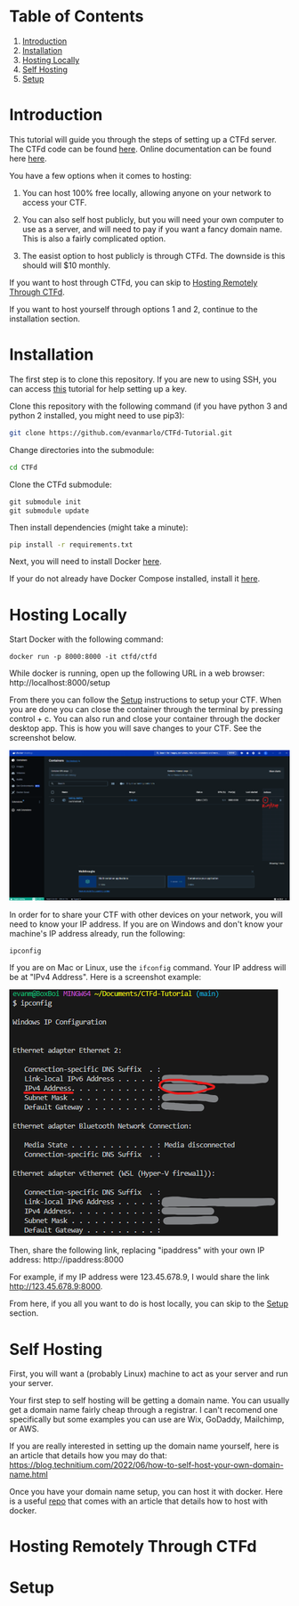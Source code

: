 # Table of Contents
1. [Introduction](#introduction)
2. [Installation](#installation)
3. [Hosting Locally](#hosting-locally)
4. [Self Hosting](#hosting-locally)
5. [Setup](#setup)

# Introduction

This tutorial will guide you through the steps of setting up a CTFd server. The CTFd code can be found [here](https://github.com/CTFd/CTFd). Online documentation can be found here [here](https://docs.ctfd.io).

You have a few options when it comes to hosting:

1. You can host 100% free locally, allowing anyone on your network to access your CTF.

2. You can also self host publicly, but you will need your own computer to use as a server, and will need to pay if you want a fancy domain name. This is also a fairly complicated option.

3. The easist option to host publicly is through CTFd. The downside is this should will $10 monthly.

If you want to host through CTFd, you can skip to [Hosting Remotely Through CTFd](#hosting-remotely-through-ctfd).

If you want to host yourself through options 1 and 2, continue to the installation section.

# Installation

The first step is to clone this repository. If you are new to using SSH, you can access [this](https://docs.github.com/en/authentication/connecting-to-github-with-ssh/managing-deploy-keys#set-up-deploy-keys) tutorial for help setting up a key.

Clone this repository with the following command (if you have python 3 and python 2 installed, you might need to use pip3):
```sh
git clone https://github.com/evanmarlo/CTFd-Tutorial.git
```
Change directories into the submodule:
```sh
cd CTFd
```
Clone the CTFd submodule:
```
git submodule init
git submodule update
```
Then install dependencies (might take a minute):
```sh
pip install -r requirements.txt
```

Next, you will need to install Docker [here](https://docs.docker.com/install/).

If your do not already have Docker Compose installed, install it [here](https://docs.docker.com/compose/install/).

# Hosting Locally
Start Docker with the following command:
```
docker run -p 8000:8000 -it ctfd/ctfd
```

While docker is running, open up the following URL in a web browser:
http://localhost:8000/setup

From there you can follow the [Setup](#setup) instructions to setup your CTF. When you are done you can close the container through the terminal by pressing control + c. You can also run and close your container through the docker desktop app. This is how you will save changes to your CTF. See the screenshot below.

![](screenshot1.png)

In order for to share your CTF with other devices on your network, you will need to know your IP address. If you are on Windows and don't know your machine's IP address already, run the following:
```
ipconfig
```
If you are on Mac or Linux, use the ```ifconfig``` command. Your IP address will be at "IPv4 Address". Here is a screenshot example:

![](screenshot2.png)

Then, share the following link, replacing "ipaddress" with your own IP address: http://ipaddress:8000

For example, if my IP address were 123.45.678.9, I would share the link http://123.45.678.9:8000.

From here, if you all you want to do is host locally, you can skip to the [Setup](#setup) section.

# Self Hosting

First, you will want a (probably Linux) machine to act as your server and run your server.

Your first step to self hosting will be getting a domain name. You can usually get a domain name fairly cheap through a registrar. I can't recomend one specifically but some examples you can use are Wix, GoDaddy, Mailchimp, or AWS.

If you are really interested in setting up the domain name yourself, here is an article that details how you may do that: https://blog.technitium.com/2022/06/how-to-self-host-your-own-domain-name.html

Once you have your domain name setup, you can host it with docker. Here is a useful [repo](https://github.com/3Nigma/dsdr-setup) that comes with an article that details how to host with docker.

# Hosting Remotely Through CTFd



# Setup